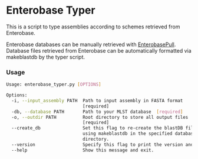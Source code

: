 # Enterobase Typer

This is a script to type assemblies according to schemes retrieved from Enterobase.

Enterobase databases can be manually retrieved with [EnterobasePull](https://github.com/bfssi-forest-dussault/EnterobasePull).
Database files retrieved from Enterobase can be automatically formatted via makeblastdb by the typer script.

### Usage
```bash
Usage: enterobase_typer.py [OPTIONS]

Options:
  -i, --input_assembly PATH  Path to input assembly in FASTA format
                             [required]
  -db, --database PATH       Path to your MLST database  [required]
  -o, --outdir PATH          Root directory to store all output files
                             [required]
  --create_db                Set this flag to re-create the blastDB files
                             using makeblastdb in the specified database
                             directory.
  --version                  Specify this flag to print the version and exit.
  --help                     Show this message and exit.
  ```